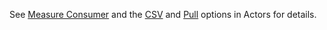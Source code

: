 See <a href='actors.html#measure-consumer'>Measure Consumer</a> and the <a href='actors.html#csv-option'>CSV</a> and <a href='actors.html#pull-option'>Pull</a> options in Actors for details.